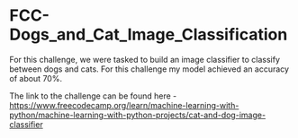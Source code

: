 # FCC-Dogs_and_Cat_Image_Classification
For this challenge, we were tasked to build an image classifier to classify between dogs and cats. For this challenge my model achieved an accuracy of about 70%.

The link to the challenge can be found here -
https://www.freecodecamp.org/learn/machine-learning-with-python/machine-learning-with-python-projects/cat-and-dog-image-classifier

